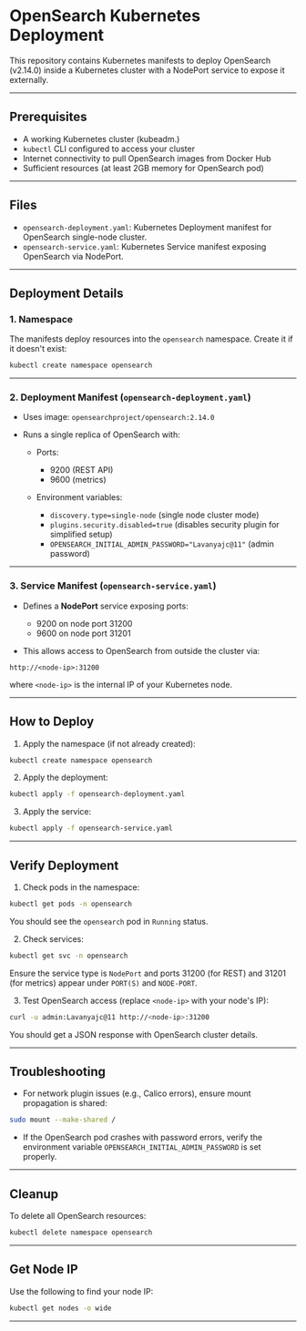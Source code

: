 # OpenSearch Kubernetes Deployment

This repository contains Kubernetes manifests to deploy OpenSearch (v2.14.0) inside a Kubernetes cluster with a NodePort service to expose it externally.

---

## Prerequisites

- A working Kubernetes cluster (kubeadm.)
- `kubectl` CLI configured to access your cluster
- Internet connectivity to pull OpenSearch images from Docker Hub
- Sufficient resources (at least 2GB memory for OpenSearch pod)

---

## Files

- `opensearch-deployment.yaml`: Kubernetes Deployment manifest for OpenSearch single-node cluster.
- `opensearch-service.yaml`: Kubernetes Service manifest exposing OpenSearch via NodePort.

---

## Deployment Details

### 1. Namespace

The manifests deploy resources into the `opensearch` namespace. Create it if it doesn't exist:

```bash
kubectl create namespace opensearch
````

---

### 2. Deployment Manifest (`opensearch-deployment.yaml`)

* Uses image: `opensearchproject/opensearch:2.14.0`

* Runs a single replica of OpenSearch with:

  * Ports:

    * 9200 (REST API)
    * 9600 (metrics)

  * Environment variables:
    * `discovery.type=single-node` (single node cluster mode)
    * `plugins.security.disabled=true` (disables security plugin for simplified setup)
    * `OPENSEARCH_INITIAL_ADMIN_PASSWORD="Lavanyajc@11"` (admin password)
---

### 3. Service Manifest (`opensearch-service.yaml`)
* Defines a **NodePort** service exposing ports:
  * 9200 on node port 31200
  * 9600 on node port 31201

* This allows access to OpenSearch from outside the cluster via:
```
http://<node-ip>:31200
```

where `<node-ip>` is the internal IP of your Kubernetes node.

---

## How to Deploy
1. Apply the namespace (if not already created):

```bash
kubectl create namespace opensearch
```

2. Apply the deployment:
```bash
kubectl apply -f opensearch-deployment.yaml
```

3. Apply the service:
```bash
kubectl apply -f opensearch-service.yaml
```

---

## Verify Deployment

1. Check pods in the namespace:

```bash
kubectl get pods -n opensearch
```

You should see the `opensearch` pod in `Running` status.

2. Check services:
```bash
kubectl get svc -n opensearch
```

Ensure the service type is `NodePort` and ports 31200 (for REST) and 31201 (for metrics) appear under `PORT(S)` and `NODE-PORT`.

3. Test OpenSearch access (replace `<node-ip>` with your node's IP):

```bash
curl -u admin:Lavanyajc@11 http://<node-ip>:31200
```

You should get a JSON response with OpenSearch cluster details.

---

## Troubleshooting
* For network plugin issues (e.g., Calico errors), ensure mount propagation is shared:
```bash
sudo mount --make-shared /
```

* If the OpenSearch pod crashes with password errors, verify the environment variable `OPENSEARCH_INITIAL_ADMIN_PASSWORD` is set properly.

---

## Cleanup
To delete all OpenSearch resources:

```bash
kubectl delete namespace opensearch
```

---

## Get Node IP
Use the following to find your node IP:

```bash
kubectl get nodes -o wide
```

---

